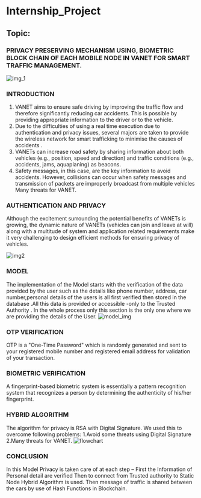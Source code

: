 # Internship_Project
## Topic:
### PRIVACY PRESERVING MECHANISM USING, BIOMETRIC BLOCK CHAIN OF EACH MOBILE NODE IN VANET FOR SMART TRAFFIC MANAGEMENT.
![img_1](https://user-images.githubusercontent.com/54896331/127772556-c5d6ae2a-7495-4dc5-991d-2085b55c297b.PNG)
### INTRODUCTION

1. VANET aims to ensure safe driving by improving the traffic flow and therefore significantly reducing car accidents. This is possible by providing appropriate information to the driver or to the vehicle.
2. Due to the  difficulties of using a real time execution due to authentication and privacy issues, several majors are taken to provide the wireless network for smart trafficking to minimise the  causes of accidents . 
3. VANETs can increase road safety by sharing information about both vehicles (e.g., position, speed and direction) and traffic conditions (e.g., accidents, jams, aquaplaning) as beacons.
4. Safety messages, in this case, are the key information to avoid accidents. However, collisions can occur when safety messages and transmission of packets are improperly broadcast from multiple vehicles
Many threats for VANET.

### AUTHENTICATION AND PRIVACY
Although the excitement surrounding the potential benefits of VANETs is growing, the dynamic nature of VANETs (vehicles can join and leave at will) along with a multitude of system and application related requirements make it very challenging to design efficient methods for ensuring privacy of vehicles.

 ![img2](https://user-images.githubusercontent.com/54896331/127772878-208ab213-c019-4edf-9485-f3cf17bfc3a1.png )
### MODEL
The implementation of the Model starts with the verification of the data provided by the user such as the details like phone number, address, car number,personal details of the users is all first verified then stored in the database .All this data is provided or accessible -only to the Trusted Authority . In the whole process only this section is the only one where we are providing the details of the User.
![model_img](https://user-images.githubusercontent.com/54896331/127773676-c11aea4b-5a5e-4a0b-b268-17422a49a004.PNG)
### OTP VERIFICATION
OTP is a "One-Time Password" which is randomly generated and sent to your registered mobile number and registered email address for validation of your transaction.
### BIOMETRIC VERIFICATION
A fingerprint-based biometric system is essentially a pattern recognition system that recognizes a person by determining the authenticity of his/her fingerprint.
### HYBRID ALGORITHM

The algorithm for privacy is RSA with Digital Signature.
We used this to overcome following problems:
1.Avoid some threats using Digital Signature
2.Many threats for VANET.
![flowchart](https://user-images.githubusercontent.com/54896331/127773832-89e810bf-c386-49b1-9618-8a92e0498886.PNG)
### CONCLUSION
In this Model Privacy is taken care of at each step –
First the Information of Personal detail are verified
Then to connect from Trusted authority to Static Node Hybrid Algorithm is  used.
Then message of traffic is shared between the cars by use of Hash Functions in Blockchain.







 



